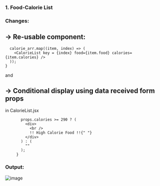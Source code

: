 ### 1. Food-Calorie List
### Changes:

## -> Re-usable component:
```{
  calorie_arr.map((item, index) => (
    <CalorieList key = {index} food={item.food} calories={item.calories} />
  ));
}
```

and

## -> Conditional display using data received form props
in CalorieList.jsx
 ```     {
        props.calories >= 290 ? (
          <div>
            <br />
            !! High Calorie Food !!{" "}
          </div>
        ) : (
          ""
        );
      }
```
### Output:
![image](https://user-images.githubusercontent.com/81289215/125974853-a537d7c8-2e17-4b1a-ab91-3c9a17e6d2a9.png)
